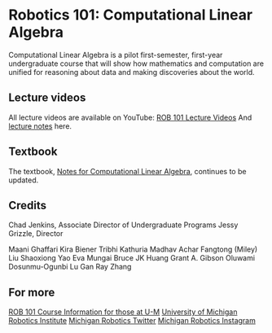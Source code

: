 # Robotics 101: Computational Linear Algebra

Computational Linear Algebra is a pilot first-semester, first-year undergraduate course that will show how mathematics and computation are unified for reasoning about data and making discoveries about the world.

## Lecture videos
All lecture videos are available on YouTube:
[ROB 101 Lecture Videos](https://www.youtube.com/playlist?list=PLdPQZLMHRjDK8ZbLIcq1Q2PQobIi68dpv)
And [lecture notes](https://github.com/michiganrobotics/rob101/tree/main/Lecture%20Notes) here.

## Textbook
The textbook, [Notes for Computational Linear Algebra](https://github.com/michiganrobotics/rob101/blob/main/ROB_101_ComputationalLinearAlgebra_Grizzle_2020_12_15.pdf), continues to be updated.

## Credits
Chad Jenkins, Associate Director of Undergraduate Programs
Jessy Grizzle, Director

Maani Ghaffari
Kira Biener
Tribhi Kathuria
Madhav Achar
Fangtong (Miley) Liu
Shaoxiong Yao
Eva Mungai
Bruce JK Huang
Grant A. Gibson
Oluwami Dosunmu-Ogunbi
Lu Gan
Ray Zhang

## For more
[ROB 101 Course Information for those at U-M](https://robotics.umich.edu/academic-program/course-offerings/rob101/)
[University of Michigan Robotics Institute](https://robotics.umich.edu)
[Michigan Robotics Twitter](http://twitter.com/umrobotics)
[Michigan Robotics Instagram](http://instagram.com/umrobotics/)
